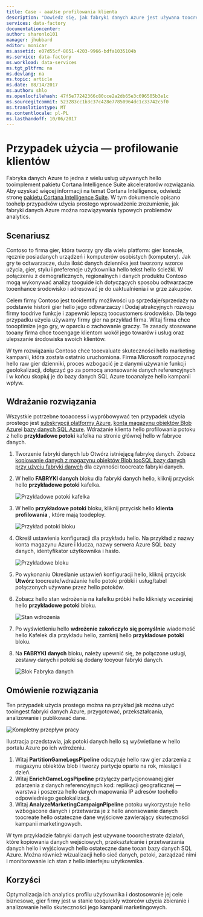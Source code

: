 ```yaml
---
title: Case - aaaUse profilowania klienta
description: "Dowiedz się, jak fabryki danych Azure jest używana toocreate opartego na danych przepływu pracy (potoku) tooprofile gier klientów."
services: data-factory
documentationcenter: 
author: sharonlo101
manager: jhubbard
editor: monicar
ms.assetid: e07d55cf-8051-4203-9966-bdfa1035104b
ms.service: data-factory
ms.workload: data-services
ms.tgt_pltfrm: na
ms.devlang: na
ms.topic: article
ms.date: 08/14/2017
ms.author: shlo
ms.openlocfilehash: 47f5e77242366c80cce2a2db65e3c696505b3e1c
ms.sourcegitcommit: 523283cc1b3c37c428e77850964dc1c33742c5f0
ms.translationtype: MT
ms.contentlocale: pl-PL
ms.lasthandoff: 10/06/2017
---
```

# <a name="use-case---customer-profiling"></a>Przypadek użycia — profilowanie klientów
Fabryka danych Azure to jedna z wielu usług używanych hello tooimplement pakietu Cortana Intelligence Suite akceleratorów rozwiązania.  Aby uzyskać więcej informacji na temat Cortana Intelligence, odwiedź stronę [pakietu Cortana Intelligence Suite](http://www.microsoft.com/cortanaanalytics). W tym dokumencie opisano toohelp przypadków użycia prostego wprowadzenie zrozumienie, jak fabryki danych Azure można rozwiązywania typowych problemów analytics.

## <a name="scenario"></a>Scenariusz
Contoso to firma gier, która tworzy gry dla wielu platform: gier konsole, ręcznie posiadanych urządzeń i komputerów osobistych (komputery). Jak gry te odtwarzacze, duża ilość danych dziennika jest tworzony wzorce użycia, gier, stylu i preferencje użytkownika hello tekst hello ścieżki.  W połączeniu z demograficznych, regionalnych i danych produktu Contoso mogą wykonywać analizy tooguide ich dotyczących sposobu odtwarzacze tooenhance środowisko i adresować je do uaktualnienia i w grze zakupów. 

Celem firmy Contoso jest tooidentify możliwości up sprzedaje/sprzedaży na podstawie historii gier hello jego odtwarzaczy i Dodaj atrakcyjnych rozwoju firmy toodrive funkcje i zapewnić lepszą toocustomers środowisko. Dla tego przypadku użycia używamy firmy gier na przykład firma. Witaj firma chce toooptimize jego gry, w oparciu o zachowanie graczy. Te zasady stosowane tooany firma chce tooengage klientom wokół jego towarów i usług oraz ulepszanie środowiska swoich klientów.

W tym rozwiązaniu Contoso chce tooevaluate skuteczności hello marketing kampanii, która została ostatnio uruchomiona. Firma Microsoft rozpoczynać hello raw gier dzienniki, proces wzbogacić je z danymi używanie funkcji geolokalizacji, dołączyć go za pomocą anonsowanie danych referencyjnych i w końcu skopiuj je do bazy danych SQL Azure tooanalyze hello kampanii wpływ.

## <a name="deploy-solution"></a>Wdrażanie rozwiązania
Wszystkie potrzebne tooaccess i wypróbowywać ten przypadek użycia prostego jest [subskrypcji platformy Azure](https://azure.microsoft.com/pricing/free-trial/), [konta magazynu obiektów Blob Azure](../storage/common/storage-create-storage-account.md#create-a-storage-account)i [bazy danych SQL Azure](../sql-database/sql-database-get-started.md). Wdrażanie klienta hello profilowania potoku z hello **przykładowe potoki** kafelka na stronie głównej hello w fabryce danych.

1. Tworzenie fabryki danych lub Otwórz istniejącą fabrykę danych. Zobacz [kopiowanie danych z magazynu obiektów Blob tooSQL bazy danych przy użyciu fabryki danych](data-factory-copy-data-from-azure-blob-storage-to-sql-database.md) dla czynności toocreate fabryki danych.
2. W hello **FABRYKI danych** bloku dla fabryki danych hello, kliknij przycisk hello **przykładowe potoki** kafelka.

    ![Przykładowe potoki kafelka](./media/data-factory-samples/SamplePipelinesTile.png)
3. W hello **przykładowe potoki** bloku, kliknij przycisk hello **klienta profilowania** , które mają toodeploy.

    ![Przykład potoki bloku](./media/data-factory-samples/SampleTile.png)
4. Określ ustawienia konfiguracji dla przykładu hello. Na przykład z nazwy konta magazynu Azure i klucza, nazwy serwera Azure SQL bazy danych, identyfikator użytkownika i hasło.

    ![Przykładowe bloku](./media/data-factory-samples/SampleBlade.png)
5. Po wykonaniu Określanie ustawień konfiguracji hello, kliknij przycisk **Utwórz** toocreate/wdrażanie hello potoki próbki i usług/tabel połączonych używane przez hello potoków.
6. Zobacz hello stan wdrożenia na kafelku próbki hello kliknięty wcześniej hello **przykładowe potoki** bloku.

    ![Stan wdrożenia](./media/data-factory-samples/DeploymentStatus.png)
7. Po wyświetleniu hello **wdrożenie zakończyło się pomyślnie** wiadomość hello Kafelek dla przykładu hello, zamknij hello **przykładowe potoki** bloku.  
8. Na **FABRYKI danych** bloku, należy upewnić się, że połączone usługi, zestawy danych i potoki są dodany tooyour fabryki danych.  

    ![Blok Fabryka danych](./media/data-factory-samples/DataFactoryBladeAfter.png)

## <a name="solution-overview"></a>Omówienie rozwiązania
Ten przypadek użycia prostego można na przykład jak można użyć tooingest fabryki danych Azure, przygotować, przekształcania, analizowanie i publikować dane.

![Kompletny przepływ pracy](./media/data-factory-customer-profiling-usecase/EndToEndWorkflow.png)

Ilustracja przedstawia, jak potoki danych hello są wyświetlane w hello portalu Azure po ich wdrożeniu.

1. Witaj **PartitionGameLogsPipeline** odczytuje hello raw gier zdarzenia z magazynu obiektów blob i tworzy partycje oparte na rok, miesiąc i dzień.
2. Witaj **EnrichGameLogsPipeline** przyłączy partycjonowanej gier zdarzenia z danych referencyjnych kod: replikacji geograficznej — warstwa i poszerza hello danych mapowania IP adresów toohello odpowiedniego geolokalizacji.
3. Witaj **AnalyzeMarketingCampaignPipeline** potoku wykorzystuje hello wzbogacone danych i przetwarza je z hello anonsowanie danych toocreate hello ostateczne dane wyjściowe zawierający skuteczności kampanii marketingowych.

W tym przykładzie fabryki danych jest używane tooorchestrate działań, które kopiowania danych wejściowych, przekształcanie i przetwarzania danych hello i wyjściowych hello ostateczne dane tooan bazy danych SQL Azure.  Można również wizualizacji hello sieć danych, potoki, zarządzać nimi i monitorowanie ich stan z hello interfejsu użytkownika.

## <a name="benefits"></a>Korzyści
Optymalizacja ich analytics profilu użytkownika i dostosowanie jej cele biznesowe, gier firmy jest w stanie tooquickly wzorców użycia zbieranie i analizowanie hello skuteczności jego kampanii marketingowych.

